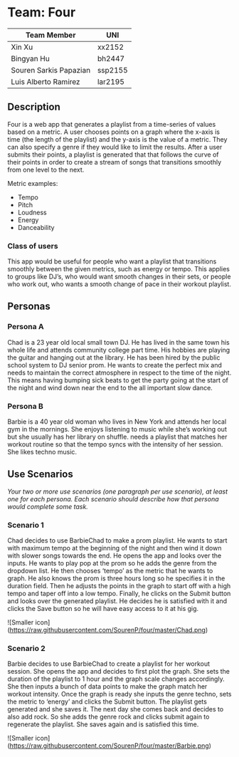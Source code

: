 # Team: Four

| Team Member            | UNI     |
|------------------------|---------|
| Xin Xu                 | xx2152  |
| Bingyan Hu             | bh2447  |
| Souren Sarkis Papazian | ssp2155 |
| Luis Alberto Ramirez   | lar2195 |

## Description
Four is a web app that generates a playlist from a time-series of values based on a metric. A user chooses points on a graph where the x-axis is time (the length of the playlist) and the y-axis is the value of a metric. They can also specify a genre if they would like to limit the results. After a user submits their points, a playlist is generated that that follows the curve of their points in order to create a stream of songs that transitions smoothly from one level to the next.

Metric examples:
* Tempo
* Pitch
* Loudness
* Energy
* Danceability

### Class of users
This app would be useful for people who want a playlist that transitions smoothly between the given metrics, such as energy or tempo. This applies to groups like DJ’s, who would want smooth changes in their sets, or people who work out, who wants a smooth change of pace in their workout playlist.

## Personas

### Persona A
Chad is a 23 year old local small town DJ.  He has lived in the same town his whole life and attends community college part time.  His hobbies are playing the guitar and hanging out at the library.  He has been hired by the public school system to DJ senior prom.  He wants to create the perfect mix and needs to maintain the correct atmosphere in respect to the time of the night.  This means having bumping sick beats to get the party going at the start of the night and wind down near the end to the all important slow dance.

### Persona B
Barbie is a 40 year old woman who lives in New York and attends her local gym in the mornings. She enjoys listening to music while she’s working out but she usually has her library on shuffle. needs a playlist that matches her workout routine so that the tempo syncs with the intensity of her session. She likes techno music.

## Use Scenarios

_Your two or more use scenarios (one paragraph per use scenario), at least one for each
persona. Each scenario should describe how that persona would complete some task._

### Scenario 1
Chad decides to use BarbieChad to make a prom playlist.  He wants to start with maximum tempo at the beginning of the night and then wind it down with slower songs towards the end. He opens the app and looks over the inputs. He wants to play pop at the prom so he adds the genre from the dropdown list. He then chooses ‘tempo’ as the metric that he wants to graph. He also knows the prom is three hours long so he specifies it in the duration field. Then he adjusts the points in the graph to start off with a high tempo and taper off into a low tempo. Finally, he clicks on the Submit button and looks over the generated playlist. He decides he is satisfied with it and clicks the Save button so he will have easy access to it at his gig.

![Smaller icon]
(https://raw.githubusercontent.com/SourenP/four/master/Chad.png)

### Scenario 2
Barbie decides to use BarbieChad to create a playlist for her workout session. She opens the app and decides to first plot the graph. She sets the duration of the playlist to 1 hour and the graph scale changes accordingly. She then inputs a bunch of data points to make the graph match her workout intensity. Once the graph is ready she inputs the genre techno, sets the metric to ‘energy’ and clicks the Submit button. The playlist gets generated and she saves it. The next day she comes back and decides to also add rock. So she adds the genre rock and clicks submit again to regenerate the playlist. She saves again and is satisfied this time.

![Smaller icon]
(https://raw.githubusercontent.com/SourenP/four/master/Barbie.png)


